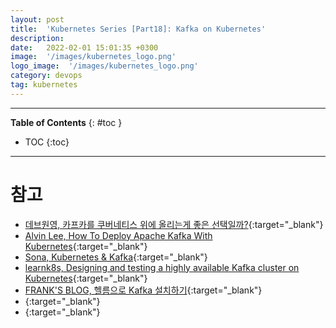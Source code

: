 ```yaml
---
layout: post
title:  'Kubernetes Series [Part18]: Kafka on Kubernetes'
description: 
date:   2022-02-01 15:01:35 +0300
image:  '/images/kubernetes_logo.png'
logo_image:  '/images/kubernetes_logo.png'
category: devops
tag: kubernetes
---
```


---
**Table of Contents**
{: #toc }
*  TOC
{:toc}

---


# 참고

- [데브원영, 카프카를 쿠버네티스 위에 올리는게 좋은 선택일까?](https://blog.voidmainvoid.net/280){:target="_blank"}
- [Alvin Lee, How To Deploy Apache Kafka With Kubernetes](https://levelup.gitconnected.com/how-to-deploy-apache-kafka-with-kubernetes-9bd5caf7694f){:target="_blank"}
- [Sona, Kubernetes & Kafka](https://blog.kubwa.co.kr/kubernetes-kafka-a4afe723921c){:target="_blank"}
- [learnk8s, Designing and testing a highly available Kafka cluster on Kubernetes](https://learnk8s.io/kafka-ha-kubernetes){:target="_blank"}
- [FRANK'S BLOG, 헬름으로 Kafka 설치하기](https://blog.advenoh.pe.kr/cloud/%ED%97%AC%EB%A6%84%EC%9C%BC%EB%A1%9C-Kafka-%EC%84%A4%EC%B9%98%ED%95%98%EA%B8%B0/){:target="_blank"}
- [](){:target="_blank"}
- [](){:target="_blank"}